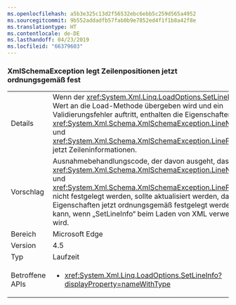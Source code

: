 ```yaml
---
ms.openlocfilehash: a5b3e325c13d2f56532ebc6ebb5c259d565a4952
ms.sourcegitcommit: 9b552addadfb57fab0b9e7852ed4f1f1b8a42f8e
ms.translationtype: HT
ms.contentlocale: de-DE
ms.lasthandoff: 04/23/2019
ms.locfileid: "66379603"
---
```

### <a name="xmlschemaexception-now-sets-line-positions-properly"></a>XmlSchemaException legt Zeilenpositionen jetzt ordnungsgemäß fest

|   |   |
|---|---|
|Details|Wenn der <xref:System.Xml.Linq.LoadOptions.SetLineInfo>-Wert an die Load-Methode übergeben wird und ein Validierungsfehler auftritt, enthalten die Eigenschaften <xref:System.Xml.Schema.XmlSchemaException.LineNumber> und <xref:System.Xml.Schema.XmlSchemaException.LinePosition> jetzt Zeileninformationen.|
|Vorschlag|Ausnahmebehandlungscode, der davon ausgeht, dass <xref:System.Xml.Schema.XmlSchemaException.LineNumber> und <xref:System.Xml.Schema.XmlSchemaException.LinePosition> nicht festgelegt werden, sollte aktualisiert werden, da diese Eigenschaften jetzt ordnungsgemäß festgelegt werden kann, wenn „SetLineInfo“ beim Laden von XML verwendet wird.|
|Bereich|Microsoft Edge|
|Version|4.5|
|Typ|Laufzeit|
|Betroffene APIs|<ul><li><xref:System.Xml.Linq.LoadOptions.SetLineInfo?displayProperty=nameWithType></li></ul>|
